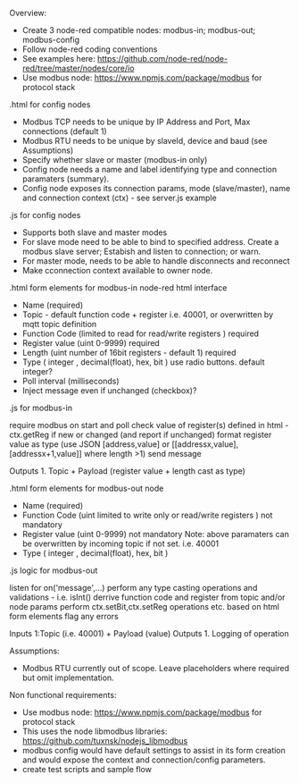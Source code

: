 Overview:

- Create 3 node-red compatible nodes:  modbus-in; modbus-out; modbus-config
- Follow node-red coding conventions
- See examples here: https://github.com/node-red/node-red/tree/master/nodes/core/io
- Use modbus node: https://www.npmjs.com/package/modbus for protocol stack

.html for config nodes
- Modbus TCP needs to be unique by IP Address and Port, Max connections (default 1)
- Modbus RTU needs to be unique by slaveId, device and baud (see Assumptions)
- Specify whether slave or master (modbus-in only)
- Config node needs a name and label identifying type and connection paramaters (summary).
- Config node exposes its connection params, mode (slave/master), name and connection context (ctx)  - see server.js example

.js for config nodes
- Supports both slave and master modes
- For slave mode need to be able to bind to specified address. Create a modbus slave server; Estabish and listen to connection; or warn.  
- For master mode, needs to be able to handle disconnects and reconnect
- Make cconnection context available to owner node.

.html form elements for modbus-in  node-red html interface

- Name (required)
- Topic - default function code + register i.e. 40001, or overwritten by mqtt topic definition
- Function Code (limited to read for read/write registers ) required
- Register value (uint 0-9999) required
- Length (uint number of 16bit registers - default 1) required
- Type ( integer , decimal(float), hex, bit ) use radio buttons. default integer?
- Poll interval (milliseconds)
- Inject message even if unchanged (checkbox)?

.js for modbus-in

require modbus
on start and poll
check value of register(s) defined in html - ctx.getReg
if new or changed (and report if unchanged)
format register value as type (use JSON [address,value] or [[addressx,value],[addressx+1,value]] where length >1)
send message

Outputs 1. Topic + Payload (register value + length cast as type)

.html form elements for modbus-out node

- Name (required)
- Function Code (uint limited to write only or read/write registers ) not mandatory
- Register value (uint 0-9999) not mandatory
Note: above paramaters can be overwritten by incoming topic if not set. i.e. 40001
- Type ( integer , decimal(float), hex, bit )

.js logic for modbus-out

listen for on('message',...)
perform any type casting operations and validations - i.e. isInt()
derrive function code and register from topic and/or node params
perform ctx.setBit,ctx.setReg operations etc. based on html form elements
flag any errors

Inputs 1:Topic (i.e. 40001) +  Payload (value)
Outputs 1. Logging of operation

Assumptions:

- Modbus RTU currently out of scope.  Leave placeholders where required but omit implementation.


Non functional requirements:

- Use modbus node: https://www.npmjs.com/package/modbus for protocol stack
- This uses the node libmodbus libraries:  https://github.com/tuxnsk/nodejs_libmodbus
- modbus config would have default settings to assist in its form creation and would expose the context and connection/config parameters.
- create test scripts and sample flow



